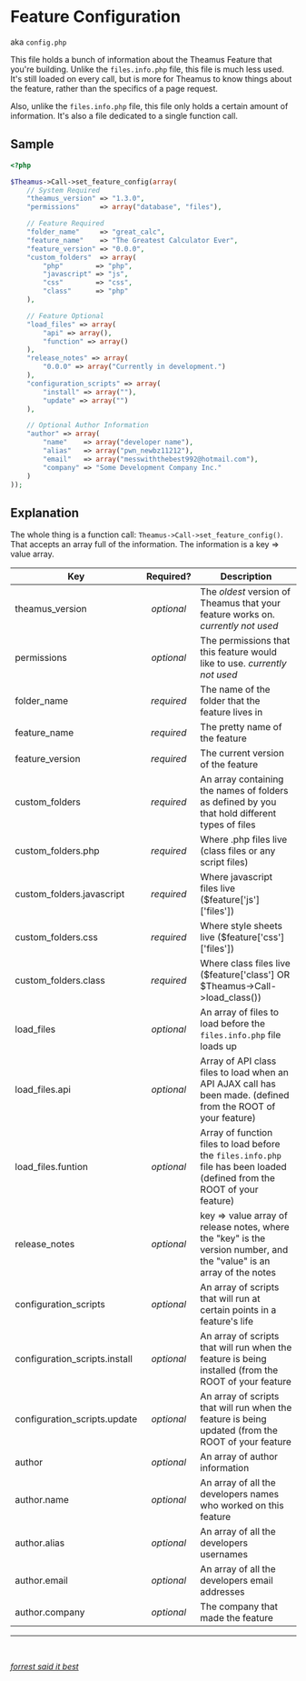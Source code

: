 # Feature Configuration
aka `config.php`

This file holds a bunch of information about the Theamus Feature that you're building.  Unlike the `files.info.php` file, this file is much less used. It's still loaded on every call, but is more for Theamus to know things about the feature, rather than the specifics of a page request.

Also, unlike the `files.info.php` file, this file only holds a certain amount of information. It's also a file dedicated to a single function call.

## Sample

```php
<?php

$Theamus->Call->set_feature_config(array(
    // System Required
    "theamus_version" => "1.3.0",
    "permissions"     => array("database", "files"),

    // Feature Required
    "folder_name"     => "great_calc",
    "feature_name"    => "The Greatest Calculator Ever",
    "feature_version" => "0.0.0",
    "custom_folders"  => array(
        "php"        => "php",
        "javascript" => "js",
        "css"        => "css",
        "class"      => "php"
    ),

    // Feature Optional
    "load_files" => array(
        "api" => array(),
        "function" => array()
    ),
    "release_notes" => array(
        "0.0.0" => array("Currently in development.")
    ),
    "configuration_scripts" => array(
        "install" => array(""),
        "update" => array("")
    ),

    // Optional Author Information
    "author" => array(
        "name"    => array("developer name"),
        "alias"   => array("pwn_newbz11212"),
        "email"   => array("messwiththebest992@hotmail.com"),
        "company" => "Some Development Company Inc."
    )
));
```

## Explanation

The whole thing is a function call: `Theamus->Call->set_feature_config()`.  That accepts an array full of the information. The information is a key => value array.

|Key|Required?|Description|
| --- | :---:| --- |
|theamus_version|_optional_|The _oldest_ version of Theamus that your feature works on. _currently not used_|
|permissions|_optional_|The permissions that this feature would like to use. _currently not used_|
|folder_name|_required_|The name of the folder that the feature lives in|
|feature_name|_required_|The pretty name of the feature|
|feature_version|_required_|The current version of the feature|
|custom_folders|_required_|An array containing the names of folders as defined by you that hold different types of files|
|custom_folders.php|_required_|Where .php files live (class files or any script files)|
|custom_folders.javascript|_required_|Where javascript files live ($feature['js']['files'])|
|custom_folders.css|_required_|Where style sheets live ($feature['css']['files'])|
|custom_folders.class|_required_|Where class files live ($feature['class'] OR $Theamus->Call->load_class())|
|load_files|_optional_|An array of files to load before the `files.info.php` file loads up|
|load_files.api|_optional_|Array of API class files to load when an API AJAX call has been made. (defined from the ROOT of your feature)|
|load_files.funtion|_optional_|Array of function files to load before the `files.info.php` file has been loaded (defined from the ROOT of your feature)|
|release_notes|_optional_|key => value array of release notes, where the "key" is the version number, and the "value" is an array of the notes|
|configuration_scripts|_optional_|An array of scripts that will run at certain points in a feature's life|
|configuration_scripts.install|_optional_|An array of scripts that will run when the feature is being installed (from the ROOT of your feature|
|configuration_scripts.update|_optional_|An array of scripts that will run when the feature is being updated (from the ROOT of your feature|
|author|_optional_|An array of author information|
|author.name|_optional_|An array of all the developers names who worked on this feature|
|author.alias|_optional_|An array of all the developers usernames|
|author.email|_optional_|An array of all the developers email addresses|
|author.company|_optional_|The company that made the feature|

---

&nbsp;

[_forrest said it best_](https://www.youtube.com/watch?v=WJ_yQ02xwsM)